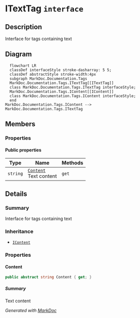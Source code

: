# ITextTag `interface`

## Description
Interface for tags containing text

## Diagram
```mermaid
  flowchart LR
  classDef interfaceStyle stroke-dasharray: 5 5;
  classDef abstractStyle stroke-width:4px
  subgraph MarkDoc.Documentation.Tags
  MarkDoc.Documentation.Tags.ITextTag[[ITextTag]]
  class MarkDoc.Documentation.Tags.ITextTag interfaceStyle;
  MarkDoc.Documentation.Tags.IContent[[IContent]]
  class MarkDoc.Documentation.Tags.IContent interfaceStyle;
  end
MarkDoc.Documentation.Tags.IContent --> MarkDoc.Documentation.Tags.ITextTag
```

## Members
### Properties
#### Public  properties
| Type | Name | Methods |
| --- | --- | --- |
| `string` | [`Content`](markdoc/documentation/tags/ITextTag.md#content)<br>Text content | `get` |

## Details
### Summary
Interface for tags containing text

### Inheritance
 - [
`IContent`
](./IContent.md)

### Properties
#### Content
```csharp
public abstract string Content { get; }
```
##### Summary
Text content

*Generated with* [*MarkDoc*](https://github.com/hailstorm75/MarkDoc.Core)

